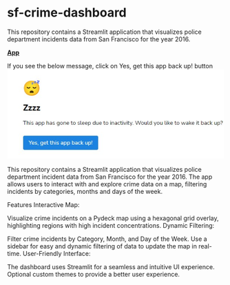 # sf-crime-dashboard
This repository contains a Streamlit application that visualizes police department incidents data from San Francisco for the year 2016.

[**App**]([url](https://chrispamis.streamlit.app/))

If you see the below message, click on Yes, get this app back up! button
![1](https://github.com/TheSmartCatt/sf-crime-dashboard/blob/main/src/Error.jpg)

This repository contains a Streamlit application that visualizes police department incident data from San Francisco for the year 2016. The app allows users to interact with and explore crime data on a map, filtering incidents by categories, months and days of the week.

Features
Interactive Map:

Visualize crime incidents on a Pydeck map using a hexagonal grid overlay, highlighting regions with high incident concentrations.
Dynamic Filtering:

Filter crime incidents by Category, Month, and Day of the Week.
Use a sidebar for easy and dynamic filtering of data to update the map in real-time.
User-Friendly Interface:

The dashboard uses Streamlit for a seamless and intuitive UI experience.
Optional custom themes to provide a better user experience.


